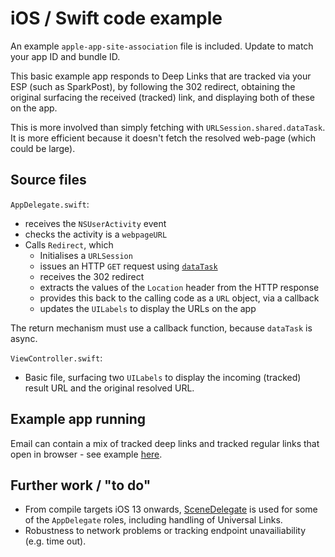 # iOS / Swift code example

An example `apple-app-site-association` file is included. Update to match your app ID and bundle ID.

This basic example app responds to Deep Links that are tracked via your ESP (such as SparkPost), by following the 302 redirect, obtaining the original surfacing the received (tracked) link, and displaying both of these on the app.

This is more involved than simply fetching with `URLSession.shared.dataTask`. It is more efficient because it doesn't fetch the resolved web-page (which could be large).

## Source files

`AppDelegate.swift`:
- receives the `NSUserActivity` event
- checks the activity is a `webpageURL`
- Calls `Redirect`, which
  - Initialises a `URLSession`
  - issues an HTTP `GET` request using [`dataTask`](https://developer.apple.com/documentation/foundation/urlsession/1411554-datatask)
  - receives the 302 redirect
  - extracts the values of the `Location` header from the HTTP response
  - provides this back to the calling code as a `URL` object, via a callback
  - updates the `UILabels` to display the URLs on the app

The return mechanism must use a callback function, because `dataTask` is async.

`ViewController.swift`:
- Basic file, surfacing two `UILabels` to display the incoming (tracked) result URL and the original resolved URL.

## Example app running

Email can contain a mix of tracked deep links and tracked regular links that open in browser - see example [here](anim.md).

## Further work / "to do"

- From compile targets iOS 13 onwards, [SceneDelegate](https://developer.apple.com/documentation/uikit/uiscenedelegate) is used for some of the `AppDelegate` roles, including handling of Universal Links.
- Robustness to network problems or tracking endpoint unavailiability (e.g. time out).
